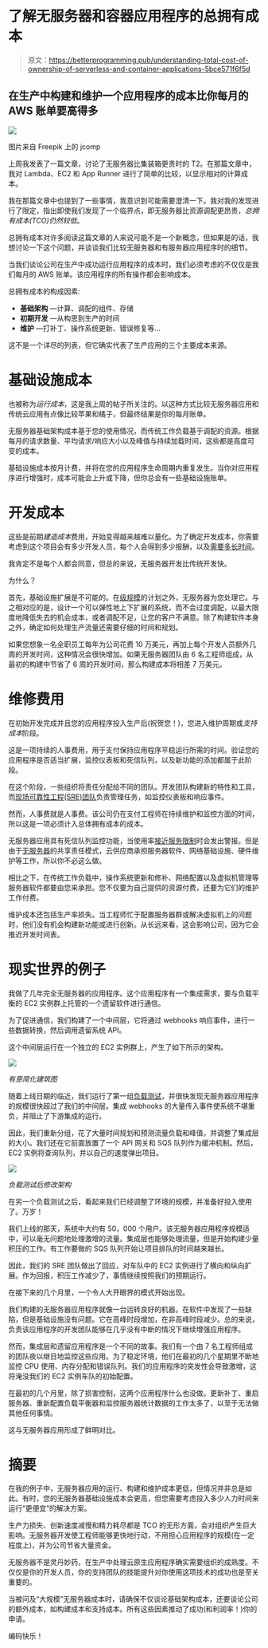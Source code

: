 # 了解无服务器和容器应用程序的总拥有成本

> 原文：<https://betterprogramming.pub/understanding-total-cost-of-ownership-of-serverless-and-container-applications-5bce571f6f5d>

## 在生产中构建和维护一个应用程序的成本比你每月的 AWS 账单要高得多

![](img/f1bd3d5eb43e6db64d97b99cd1429a22.png)

图片来自 Freepik 上的 jcomp

上周我发表了一篇文章，讨论了无服务器比集装箱更贵时的 T2。在那篇文章中，我对 Lambda、EC2 和 App Runner 进行了简单的比较，以显示相对的计算成本。

我在那篇文章中也提到了一些事情，我意识到可能需要澄清一下。我对我的发现进行了限定，指出即使我们发现了一个临界点，即无服务器比资源调配更昂贵，*总拥有成本(TCO)仍然较低*。

总拥有成本对许多阅读这篇文章的人来说可能不是一个新概念，但如果是的话，我想讨论一下这个问题，并谈谈我们比较无服务器和有服务器应用程序时的细节。

当我们谈论公司在生产中成功运行应用程序的成本时，我们必须考虑的不仅仅是我们每月的 AWS 账单。该应用程序的所有操作都会影响成本。

总拥有成本的构成因素:

*   **基础架构** —计算、调配的组件、存储
*   **初期开发** —从构思到生产的时间
*   **维护** —打补丁、操作系统更新、错误修复等…

这不是一个详尽的列表，但它确实代表了生产应用的三个主要成本来源。

# 基础设施成本

也被称为*运行成本*，这是我上周的帖子所关注的。以这种方式比较无服务器应用和传统云应用有点像比较苹果和橘子，但最终结果是你的每月账单。

无服务器基础架构成本基于您的使用情况，而传统工作负载基于调配的资源。根据每月的请求数量、平均请求/响应大小以及峰值与持续加载时间，这些都是高度可变的成本。

基础设施成本按月计费，并将在您的应用程序生命周期内重复发生。当你对应用程序进行增强时，成本可能会上升或下降，但你总会有一些基础设施账单。

# 开发成本

这些是前期*建造成本*费用，开始变得越来越难以量化。为了确定开发成本，你需要考虑到这个项目会有多少开发人员，每个人会得到多少报酬，以及[需要多长时间](/the-beginners-guide-to-software-estimation-414c243e76f4)。

我肯定不是每个人都会同意，但总的来说，无服务器开发比传统开发快。

为什么？

首先，基础设施扩展是不可能的。在[级规模](/building-serverless-applications-that-scale-the-perfect-amount-ca6f75ae94a5)的计划之外，无服务器为您处理它。与之相对应的是，设计一个可以弹性地上下扩展的系统，而不会过度调配，以最大限度地降低失去的机会成本，或者调配不足，让您的客户不满意。除了构建软件本身之外，确定如何处理生产流量还需要仔细的时间和规划。

如果您想象一名全职员工每年为公司花费 10 万美元，再加上每个开发人员额外几周的开发时间，这种情况会很快增加。如果无服务器团队由 6 名工程师组成，从最初的构建中节省了 6 周的开发时间，那么构建成本将相差 7 万美元。

# 维修费用

在初始开发完成并且您的应用程序投入生产后(祝贺您！)，您进入维护周期或*支持成本*阶段。

这是一项持续的人事费用，用于支付保持应用程序平稳运行所需的时间。验证您的应用程序是否适当扩展，监控仪表板和死信队列，以及新功能的添加都属于此阶段。

在这个阶段，一些组织将责任分配给不同的团队。开发团队构建新的特性和工具，而[现场可靠性工程(SRE)团队](https://en.wikipedia.org/wiki/Site_reliability_engineering)负责管理任务，如监控仪表板和响应事件。

然而，人事费就是人事费。该公司仍在支付工程师在持续维护和监控方面的时间，所以这是一项必须计入总体拥有成本的成本。

无服务器应用具有死信队列监控功能，当使用率[接近服务限制](/solutions-architect-tips-how-to-design-around-serverless-service-limits-15e12b5c4235)时会发出警报。但是由于[无服务器](https://docs.aws.amazon.com/whitepapers/latest/security-overview-aws-lambda/the-shared-responsibility-model.html)的共享责任模式，云供应商承担服务器软件、网络基础设施、硬件维护等工作，所以你不必这么做。

相比之下，在传统工作负载中，操作系统更新和修补、网络配置以及虚拟机管理等服务器软件都要由您来承担。您不仅要为自己提供的资源付费，还要为它们的维护工作付费。

维护成本还包括生产率损失。当工程师忙于配置服务器群或解决虚拟机上的问题时，他们没有机会构建新功能或进行创新。从长远来看，这会影响公司，因为它会推迟开发时间表。

# 现实世界的例子

我做了几年完全无服务器的应用程序。这个应用程序有一个集成需求，要与负载平衡的 EC2 实例群上托管的一个遗留软件进行通信。

为了促进通信，我们构建了一个中间层，它将通过 webhooks 响应事件，进行一些数据转换，然后调用遗留系统 API。

这个中间层运行在一个独立的 EC2 实例群上，产生了如下所示的架构。

![](img/1f048562da94e3ccb9ba5ddc41f76d4a.png)

*有意简化建筑图*

随着上线日期的临近，我们运行了第一组[负载测试](/the-5-step-checklist-for-serverless-load-testing-346f4a60841d)，并很快发现无服务器应用程序的规模很快超过了我们的中间层。集成 webhooks 的大量传入事件使系统不堪重负，并阻止了下游集成的运行。

因此，我们重新分组，花了大量时间规划和预测流量负载和峰值，并调整了集成层的大小。我们还在它前面放置了一个 API 网关和 SQS 队列作为缓冲机制。然后，EC2 实例将查询队列，并以自己的速度弹出项目。

![](img/065582360be4e7ff13bdc072eac71f19.png)

*负载测试后修改架构*

在另一个负载测试之后，看起来我们已经调整了环境的规模，并准备好投入使用了。万岁！

我们上线的那天，系统中大约有 50，000 个用户。该无服务器应用程序规模适中，可以毫无问题地处理激增的流量。集成层也能够处理流量，但是开始构建少量积压的工作。有工作要做的 SQS 队列开始让项目排队的时间越来越长。

因此，我们的 SRE 团队做出了回应，对车队中的 EC2 实例进行了横向和纵向扩展。作为回报，积压工作减少了，事情继续按照我们的预期运行。

在接下来的几个月里，一个令人大开眼界的模式开始出现。

我们构建的无服务器应用程序就像一台运转良好的机器。在软件中发现了一些缺陷，但是基础设施没有问题。它在高峰时段增加，在非高峰时段减少。总的来说，负责该应用程序的开发团队能够在几乎没有中断的情况下继续增强应用程序。

然而，集成层和遗留应用程序是一个不同的故事。我们有一个由 7 名工程师组成的团队夜以继日地监控这些应用。为了稳定环境，他们在最初的几个星期里不断地监控 CPU 使用、内存分配和错误队列。我们的应用程序的突发性会导致激增，这将淹没我们的 EC2 实例车队的初始配置。

在最初的几个月里，除了损害控制，这两个应用程序什么也没做。更新补丁、重启服务器、重新配置负载平衡器和监控服务器统计数据的工作太多了，以至于无法做其他任何事情。

这与无服务器应用形成了鲜明对比。

# 摘要

在我的例子中，无服务器应用的运行、构建和维护成本更低，但情况并非总是如此。有时，您的无服务器基础设施成本会更高，但您需要考虑投入多少人力时间来运行“更便宜”的解决方案。

生产力损失、创新速度减慢和精力耗尽都是 TCO 的无形方面，会对组织产生巨大影响。无服务器开发使工程师能够更快地行动，不用担心应用程序的规模(在一定程度上)，并为公司节省大量资金。

无服务器不是灵丹妙药，在生产中处理云原生应用程序确实需要组织的成熟度。不仅仅是你的开发人员，你的支持团队的技能提升对你使用这项技术的成功也是至关重要的。

当被问及“大规模”无服务器成本时，请确保不仅谈论基础架构成本，还要谈论公司的额外成本，如构建成本和支持成本。所有这些因素推动了成功(和利润率！)你的申请。

编码快乐！